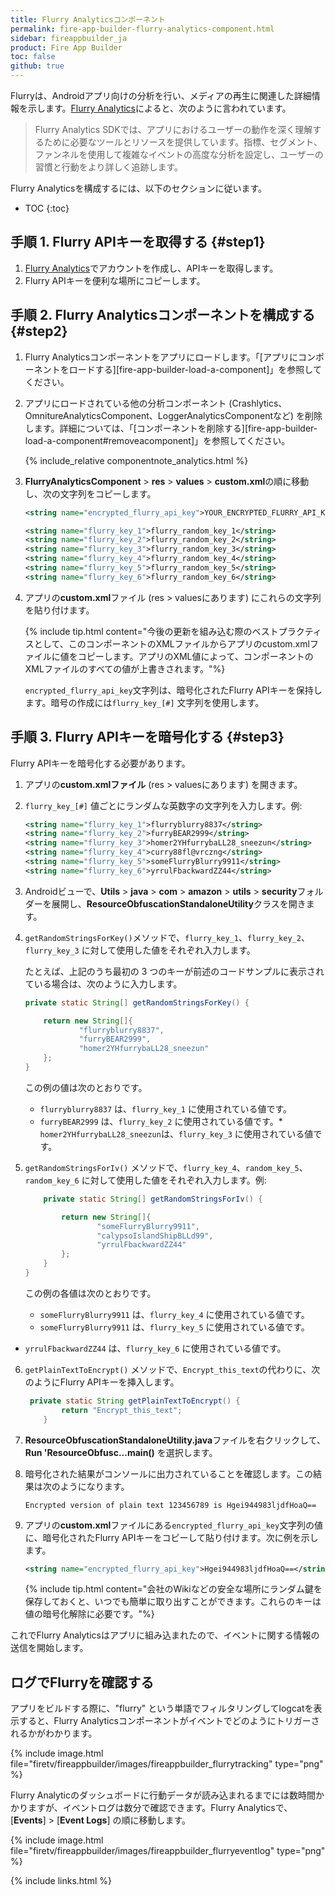 ```yaml
---
title: Flurry Analyticsコンポーネント
permalink: fire-app-builder-flurry-analytics-component.html
sidebar: fireappbuilder_ja
product: Fire App Builder
toc: false
github: true
---
```


Flurryは、Androidアプリ向けの分析を行い、メディアの再生に関連した詳細情報を示します。[Flurry Analytics](https://developer.yahoo.com/flurry/docs/analytics/)によると、次のように言われています。

>Flurry Analytics SDKでは、アプリにおけるユーザーの動作を深く理解するために必要なツールとリソースを提供しています。指標、セグメント、ファンネルを使用して複雑なイベントの高度な分析を設定し、ユーザーの習慣と行動をより詳しく追跡します。 

Flurry Analyticsを構成するには、以下のセクションに従います。

* TOC
{:toc}

## 手順 1. Flurry APIキーを取得する {#step1}

1.  [Flurry Analytics](https://developer.yahoo.com/analytics/)でアカウントを作成し、APIキーを取得します。
2.  Flurry APIキーを便利な場所にコピーします。

## 手順 2. Flurry Analyticsコンポーネントを構成する {#step2}
 
1.  Flurry Analyticsコンポーネントをアプリにロードします。「[アプリにコンポーネントをロードする][fire-app-builder-load-a-component]」を参照してください。
    
2.  アプリにロードされている他の分析コンポーネント (Crashlytics、OmnitureAnalyticsComponent、LoggerAnalyticsComponentなど) を削除します。詳細については、「[コンポーネントを削除する][fire-app-builder-load-a-component#removeacomponent]」を参照してください。
    
    {% include_relative componentnote_analytics.html %}
    
3.  **FlurryAnalyticsComponent** > **res** > **values** > **custom.xml**の順に移動し、次の文字列をコピーします。

    ```xml
    <string name="encrypted_flurry_api_key">YOUR_ENCRYPTED_FLURRY_API_KEY</string>

    <string name="flurry_key_1">flurry_random_key_1</string>
    <string name="flurry_key_2">flurry_random_key_2</string>
    <string name="flurry_key_3">flurry_random_key_3</string>
    <string name="flurry_key_4">flurry_random_key_4</string>
    <string name="flurry_key_5">flurry_random_key_5</string>
    <string name="flurry_key_6">flurry_random_key_6</string>
    ```
    
4.  アプリの**custom.xml**ファイル (res > valuesにあります) にこれらの文字列を貼り付けます。  

     {% include tip.html content="今後の更新を組み込む際のベストプラクティスとして、このコンポーネントのXMLファイルからアプリのcustom.xmlファイルに値をコピーします。アプリのXML値によって、コンポーネントのXMLファイルのすべての値が上書きされます。"%}
          
     `encrypted_flurry_api_key`文字列は、暗号化されたFlurry APIキーを保持します。暗号の作成には`flurry_key_[#]` 文字列を使用します。

## 手順 3. Flurry APIキーを暗号化する {#step3}

Flurry APIキーを暗号化する必要があります。

1.  アプリの**custom.xmlファイル** (res > valuesにあります) を開きます。
2.  `flurry_key_[#]` 値ごとにランダムな英数字の文字列を入力します。例:
    
    ```xml
    <string name="flurry_key_1">flurryblurry8837</string>
    <string name="flurry_key_2">furryBEAR2999</string>
    <string name="flurry_key_3">homer2YHfurrybaLL28_sneezun</string>
    <string name="flurry_key_4">curry88fl@vrczng</string>
    <string name="flurry_key_5">someFlurryBlurry9911</string>
    <string name="flurry_key_6">yrrulFbackwardZZ44</string>
    ```
    
3.  Androidビューで、**Utils** > **java** > **com** > **amazon** > **utils** > **security**フォルダーを展開し、**ResourceObfuscationStandaloneUtility**クラスを開きます。
4.  `getRandomStringsForKey()`メソッドで、`flurry_key_1`、`flurry_key_2`、`flurry_key_3` に対して使用した値をそれぞれ入力します。 
    
    たとえば、上記のうち最初の 3 つのキーが前述のコードサンプルに表示されている場合は、次のように入力します。
        
    ```java
    private static String[] getRandomStringsForKey() {

        return new String[]{
                "flurryblurry8837",
                "furryBEAR2999",
                "homer2YHfurrybaLL28_sneezun"
        };
    }
    ```
    
    この例の値は次のとおりです。
     
    *  `flurryblurry8837` は、`flurry_key_1` に使用されている値です。
    *  `furryBEAR2999` は、`flurry_key_2` に使用されている値です。*  `homer2YHfurrybaLL28_sneezun`は、`flurry_key_3` に使用されている値です。
    
5.  `getRandomStringsForIv()` メソッドで、`flurry_key_4`、`random_key_5`、`random_key_6` に対して使用した値をそれぞれ入力します。例:
    
    ```java
        private static String[] getRandomStringsForIv() {
    
            return new String[]{
                    "someFlurryBlurry9911",
                    "calypsoIslandShipBLLd99",
                    "yrrulFbackwardZZ44"
            };
        }
    }
    ```
    
    この例の各値は次のとおりです。
     
    *  `someFlurryBlurry9911` は、`flurry_key_4` に使用されている値です。
    *  `someFlurryBlurry9911` は、`flurry_key_5` に使用されている値です。
*  `yrrulFbackwardZZ44` は、`flurry_key_6` に使用されている値です。
    
6.  `getPlainTextToEncrypt()` メソッドで、`Encrypt_this_text`の代わりに、次のようにFlurry APIキーを挿入します。
    
    ```java
     private static String getPlainTextToEncrypt() {
            return "Encrypt_this_text";
        }
    ```
    
7.  **ResourceObfuscationStandaloneUtility.java**ファイルを右クリックして、**Run 'ResourceObfusc...main()** を選択します。
8.  暗号化された結果がコンソールに出力されていることを確認します。この結果は次のようになります。

    ```
    Encrypted version of plain text 123456789 is Hgei944983ljdfHoaQ==
    ```
    
9.  アプリの**custom.xml**ファイルにある`encrypted_flurry_api_key`文字列の値に、暗号化されたFlurry APIキーをコピーして貼り付けます。次に例を示します。
                                                                                        
    ```xml
    <string name="encrypted_flurry_api_key">Hgei944983ljdfHoaQ==</string>
    ```
    
    {% include tip.html content="会社のWikiなどの安全な場所にランダム鍵を保存しておくと、いつでも簡単に取り出すことができます。これらのキーは値の暗号化解除に必要です。"%}

これでFlurry Analyticsはアプリに組み込まれたので、イベントに関する情報の送信を開始します。

## ログでFlurryを確認する

アプリをビルドする際に、"flurry" という単語でフィルタリングしてlogcatを表示すると、Flurry Analyticsコンポーネントがイベントでどのようにトリガーされるかがわかります。

{% include image.html file="firetv/fireappbuilder/images/fireappbuilder_flurrytracking" type="png" %}

Flurry Analyticのダッシュボードに行動データが読み込まれるまでには数時間かかりますが、イベントログは数分で確認できます。Flurry Analyticsで、[**Events**] > [**Event Logs**] の順に移動します。

{% include image.html file="firetv/fireappbuilder/images/fireappbuilder_flurryeventlog" type="png" %}

{% include links.html %}
